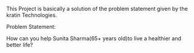 This Project is basically a solution of the problem statement given by the kratin Technologies.

Problem Statement:

How can you help Sunita Sharma(65+ years old)to live a healthier and better life?
